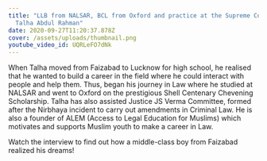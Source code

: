 ```yaml
---
title: "LLB from NALSAR, BCL from Oxford and practice at the Supreme Court:
  Talha Abdul Rahman"
date: 2020-09-27T11:20:37.878Z
cover: /assets/uploads/thumbnail.png
youtube_video_id: UQRLeFO7dNk
---
```

When Talha moved from Faizabad to Lucknow for high school, he realised that he wanted to build a career in the field where he could interact with people and help them. Thus, began his journey in Law where he studied at NALSAR and went to Oxford on the prestigious Shell Centenary Chevening Scholarship. Talha has also assisted Justice JS Verma Committee, formed after the Nirbhaya incident to carry out amendments in Criminal Law. He is also a founder of ALEM (Access to Legal Education for Muslims) which motivates and supports Muslim youth to make a career in Law.

Watch the interview to find out how a middle-class boy from Faizabad realized his dreams!